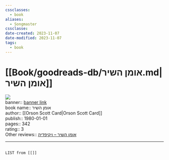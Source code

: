 ```yaml
---
cssclasses:
  - book
aliases:
  - Songmaster
cssclasse: 
date-created: 2023-11-07
date-modified: 2023-11-07
tags:
  - book
---
```


# [[Book/goodreads-db/אומן השיר.md|אומן השיר]]

![](https://i.gr-assets.com/images/S/compressed.photo.goodreads.com/books/1474271773l/32075577.jpg)  
banner:: [banner link](https://i.gr-assets.com/images/S/compressed.photo.goodreads.com/books/1474271773l/32075577.jpg)  
book name:: אומן השיר  
author:: [[Orson Scott Card|Orson Scott Card]]  
publish:: 1980-01-01  
pages:: 342  
rating:: 3  
Other reviews:: [אומן השיר – ויקיפדיה](https://he.wikipedia.org/wiki/%D7%90%D7%95%D7%9E%D7%9F_%D7%94%D7%A9%D7%99%D7%A8)
<hr  style="clear:both"/>

```dataview

LIST from [[]]

```
